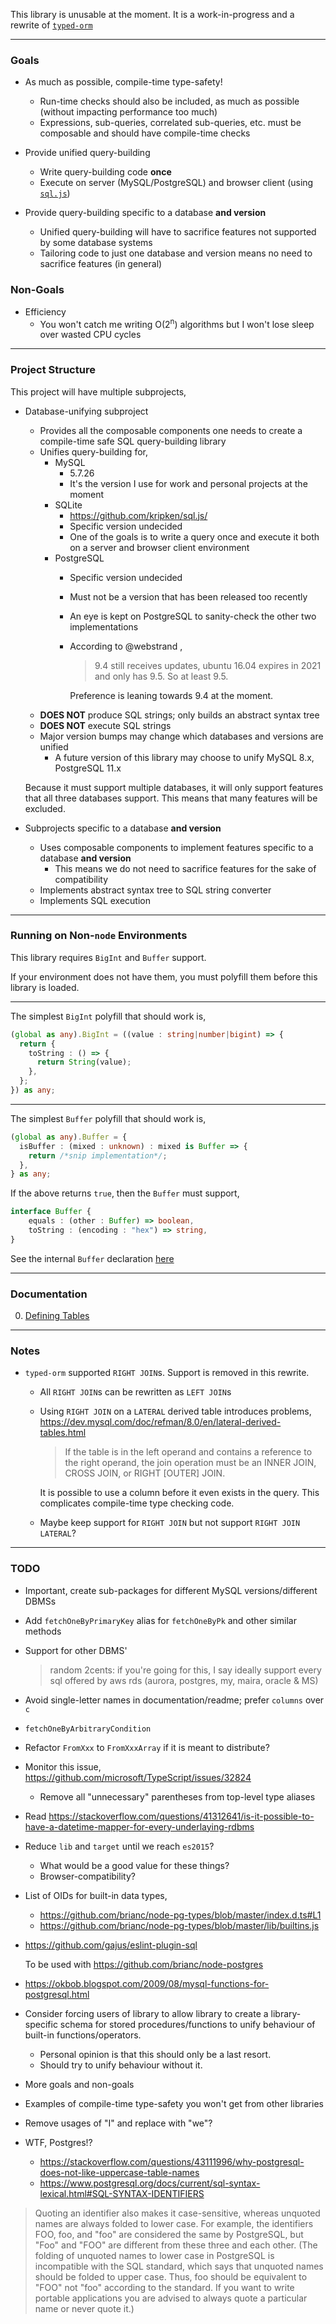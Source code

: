 This library is unusable at the moment.
It is a work-in-progress and a rewrite of [`typed-orm`](https://github.com/anyhowstep/typed-orm)

-----

### Goals

+ As much as possible, compile-time type-safety!
  + Run-time checks should also be included, as much as possible (without impacting performance too much)
  + Expressions, sub-queries, correlated sub-queries, etc. must be composable and should have compile-time checks

+ Provide unified query-building
  + Write query-building code **once**
  + Execute on server (MySQL/PostgreSQL) and browser client (using [`sql.js`](https://github.com/kripken/sql.js/))

+ Provide query-building specific to a database **and version**
  + Unified query-building will have to sacrifice features not supported by some database systems
  + Tailoring code to just one database and version means no need to sacrifice features (in general)

### Non-Goals

+ Efficiency
  + You won't catch me writing O(2<sup>n</sup>) algorithms but I won't lose sleep over wasted CPU cycles

-----

### Project Structure

This project will have multiple subprojects,

+ Database-unifying subproject
  + Provides all the composable components one needs to create a compile-time safe SQL query-building library
  + Unifies query-building for,
    + MySQL
      + 5.7.26
      + It's the version I use for work and personal projects at the moment
    + SQLite
      + https://github.com/kripken/sql.js/
      + Specific version undecided
      + One of the goals is to write a query once and execute it both on a server and browser client environment
    + PostgreSQL
      + Specific version undecided
      + Must not be a version that has been released too recently
      + An eye is kept on PostgreSQL to sanity-check the other two implementations
      + According to @webstrand ,
        > 9.4 still receives updates, ubuntu 16.04 expires in 2021 and only has 9.5.
        > So at least 9.5.

        Preference is leaning towards 9.4 at the moment.
  + **DOES NOT** produce SQL strings; only builds an abstract syntax tree
  + **DOES NOT** execute SQL strings
  + Major version bumps may change which databases and versions are unified
    + A future version of this library may choose to unify MySQL 8.x, PostgreSQL 11.x

  Because it must support multiple databases, it will only support features that all three databases support.
  This means that many features will be excluded.

+ Subprojects specific to a database **and version**
  + Uses composable components to implement features specific to a database **and version**
    + This means we do not need to sacrifice features for the sake of compatibility
  + Implements abstract syntax tree to SQL string converter
  + Implements SQL execution

-----

### Running on Non-`node` Environments

This library requires `BigInt` and `Buffer` support.

If your environment does not have them, you must polyfill them before this library is loaded.

-----

The simplest `BigInt` polyfill that should work is,
```ts
(global as any).BigInt = ((value : string|number|bigint) => {
  return {
    toString : () => {
      return String(value);
    },
  };
}) as any;
```

-----

The simplest `Buffer` polyfill that should work is,
```ts
(global as any).Buffer = {
  isBuffer : (mixed : unknown) : mixed is Buffer => {
    return /*snip implementation*/;
  },
} as any;
```

If the above returns `true`, then the `Buffer` must support,
```ts
interface Buffer {
    equals : (other : Buffer) => boolean,
    toString : (encoding : "hex") => string,
}
```

See the internal `Buffer` declaration [here](src/buffer.ts)


-----

### Documentation

0. [Defining Tables](doc/00-getting-started/00-defining-tables.md)

-----

### Notes

+ `typed-orm` supported `RIGHT JOIN`s. Support is removed in this rewrite.
  + All `RIGHT JOIN`s can be rewritten as `LEFT JOIN`s
  + Using `RIGHT JOIN` on a `LATERAL` derived table introduces problems,
    https://dev.mysql.com/doc/refman/8.0/en/lateral-derived-tables.html
    > If the table is in the left operand and contains a reference to the right operand, the join operation must be an INNER JOIN, CROSS JOIN, or RIGHT [OUTER] JOIN.

    It is possible to use a column before it even exists in the query.
    This complicates compile-time type checking code.
  + Maybe keep support for `RIGHT JOIN` but not support `RIGHT JOIN LATERAL`?

-----

### TODO

+ Important, create sub-packages for different MySQL versions/different DBMSs
+ Add `fetchOneByPrimaryKey` alias for `fetchOneByPk` and other similar methods
+ Support for other DBMS'
  > random 2cents: if you're going for this, I say ideally support every sql offered by aws rds (aurora, postgres, my, maira, oracle & MS)
+ Avoid single-letter names in documentation/readme; prefer `columns` over `c`
+ `fetchOneByArbitraryCondition`
+ Refactor `FromXxx` to `FromXxxArray` if it is meant to distribute?
+ Monitor this issue,
  https://github.com/microsoft/TypeScript/issues/32824
  + Remove all "unnecessary" parentheses from top-level type aliases
+ Read https://stackoverflow.com/questions/41312641/is-it-possible-to-have-a-datetime-mapper-for-every-underlaying-rdbms
+ Reduce `lib` and `target` until we reach `es2015`?
  + What would be a good value for these things?
  + Browser-compatibility?
+ List of OIDs for built-in data types,
  + https://github.com/brianc/node-pg-types/blob/master/index.d.ts#L1
  + https://github.com/brianc/node-pg-types/blob/master/lib/builtins.js
+ https://github.com/gajus/eslint-plugin-sql

  To be used with https://github.com/brianc/node-postgres

+ https://okbob.blogspot.com/2009/08/mysql-functions-for-postgresql.html

+ Consider forcing users of library to allow library to create a library-specific schema for stored procedures/functions
  to unify behaviour of built-in functions/operators.

  + Personal opinion is that this should only be a last resort.
  + Should try to unify behaviour without it.

+ More goals and non-goals

+ Examples of compile-time type-safety you won't get from other libraries

+ Remove usages of "I" and replace with "we"?

+ WTF, Postgres!?
  + https://stackoverflow.com/questions/43111996/why-postgresql-does-not-like-uppercase-table-names
  + https://www.postgresql.org/docs/current/sql-syntax-lexical.html#SQL-SYNTAX-IDENTIFIERS

> Quoting an identifier also makes it case-sensitive, whereas unquoted names are always folded to lower case. For example, the identifiers FOO, foo, and "foo" are considered the same by PostgreSQL, but "Foo" and "FOO" are different from these three and each other. (The folding of unquoted names to lower case in PostgreSQL is incompatible with the SQL standard, which says that unquoted names should be folded to upper case. Thus, foo should be equivalent to "FOO" not "foo" according to the standard. If you want to write portable applications you are advised to always quote a particular name or never quote it.)

<!--
> I'm just thinking about how...
yeah the nicity of being able to call like find, and have the code manage going like
"they've given a primary key, so I can build the query like this to leveage that" and what not
but obviously you need a strict library like this one powering the convinence methods, so like you've def got something
but thats why I could see people skimming over it - b/c people generally always favor simplicy & easy over secure, fast, etc
and yeah to me eslint is a logical place to explore if theres a way to leverage that w/ what your library does. There might not be, but like imo thats the sort of presentation you want
as an example: doing raw mysql stuff in languages like PHP is always fun in IntelliJ, b/c it knows your DB and will do just that - it'll tell you when you're using a column that doesn't exist, or written a query that's really suboptimal
which is also one of those cool things I'm super sad we pretty much never get to use, b/c typically we use like PDO or like...
LINQ or whatever, that means it's methods & stuff that theres little point making your IDE/tooling have special support & features for, since it's so easy to make such libraries that every man and his dog will be complaining their library doesn't trigger "you could do this better" inspections and so on.
so there you go; thats my 2 cents rant on a super awesome hidden gem feature in IntelliJ that pretty much never gets to be used, that no one asked for :D
your library looks cool man - keep me in the loop :D
btw have you ever checked out loki?
http://lokijs.org/

-->
